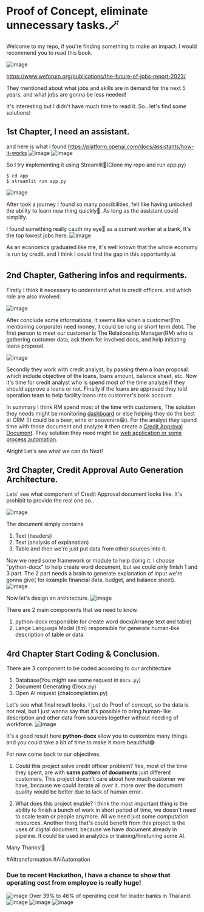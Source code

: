 # Proof of Concept, eliminate unnecessary tasks.🪄

Welcome to my repo, if you're finding something to make an impact. I would recommend you to read this book.

![image](https://github.com/Mueangapi/I-m-gonna-disrupt-my-job-the-series-inspired-by-WEF-Future-of-jobs-doc./assets/104725034/27e7906e-c430-4c00-b084-bd1fa7c47700)

https://www.weforum.org/publications/the-future-of-jobs-report-2023/

They mentioned about what jobs and skills are in demand for the next 5 years, and what jobs are gonna be less needed!

It's interesting but I didn't have much time to read it. So.. let's find some solutions!

## 1st Chapter, I need an assistant.
and here is what i found https://platform.openai.com/docs/assistants/how-it-works
![image](https://github.com/Mueangapi/I-m-gonna-disrupt-my-job-the-series-inspired-by-WEF-Future-of-jobs-doc./assets/104725034/32b13a94-19b6-435d-9b45-1ba4c530d047)
![image](https://github.com/Mueangapi/I-m-gonna-disrupt-my-job-the-series-inspired-by-WEF-Future-of-jobs-doc./assets/104725034/c21a7413-8378-41ba-aadf-5f8a91095790)

So I try implementing it using Streamlit🍁(Clone my repo and run app.py)
```
$ cd app
$ streamlit run app.py
```
![image](https://github.com/Mueangapi/I-m-gonna-disrupt-my-job-the-series-inspired-by-WEF-Future-of-jobs-doc./assets/104725034/cf238f34-ad9a-487a-b5d5-0e4b1b9d2a05)

After took a journey I found so many possibilities, felt like having unlocked the ability to learn new thing quickly📖. As long as the assistant could simplify.

I found something really cauth my eye👀 as a current worker at a bank, It's the top lowest jobs here.
![image](https://github.com/Mueangapi/I-m-gonna-disrupt-my-job-the-series-inspired-by-WEF-Future-of-jobs-doc./assets/104725034/1967db26-9fa9-4ff3-b1ee-e58f9c7a04ac)

As an economics graduated like me, it's well known that the whole economy is run by credit. and I think I could find the gap in this opportunity.📊

## 2nd Chapter, Gathering infos and requirments.
 Firstly I think it necessary to understand what is credit officers. and which role are also involved.

 ![image](https://github.com/Mueangapi/AI-Automation/assets/104725034/102fd307-e44f-4f1c-bea8-6936279febb2)

 After conclude some informations, It seems like when a customer(I'm mentioning corporate) need money, it could be long or short term debt. The first person to meet our customer is The Relationship Manager(RM) who is gathering customer data, ask them for involved docs, and help initiating loans proposal.

 ![image](https://github.com/Mueangapi/AI-Automation/assets/104725034/656ab816-30e4-43d2-82c4-70687e83a892)

 Secondly they work with credit analyst, by passing them a loan proposal. which include objective of the loans, loans amount, balance sheet, etc. Now it's time for credit analyst who is spend most of the time analyze if they should approve a loans or not. Finally if the loans are approved they told operation team to help facility loans into customer's bank account.

 In summary I think RM spend most of the time with customers, The solution they needs might be monitoring <ins>dashboard</ins> or else helping they do the best at CRM (It could be a beer, wine or souvenirs😂). For the analyst they spend time with those document and analyze it then create a <ins>Credit Approval Document</ins>. They solution they need might be <ins>web application or some process automation</ins>.

 Alright Let's see what we can do Next!

 ## 3rd Chapter, Credit Approval Auto Generation Architecture.
 
Lets' see what component of Credit Approval document looks like. It's prohibit to provide the real one so..

![image](https://github.com/Mueangapi/AI-Automation/assets/104725034/7cf9c3e5-6257-4d66-b9d4-c77fc18d2dd1)

The document simply contains 
1. Text (headers)
2. Text (analysis of explanation)
3. Table
and then we're just put data from other sources into it. 

Now we need some framework or module to help doing it. I choose "python-docx" to help create word document, but we could only finish 1 and 3 part. The 2 part needs a brain to generate explanation of input we're gonna give( for example financial data, budget, and balance sheet). 
![image](https://github.com/Mueangapi/AI-Automation/assets/104725034/6884a6eb-4b85-43ea-91e7-d6124524f006)

Now let's design an architecture.
![image](https://github.com/Mueangapi/AI-Automation/assets/104725034/0027b0c2-996c-4436-bfdf-8ddcfcd4267f)

There are 2 main components that we need to know.
1. python-docx responsible for create word docx(Arrange text and table)
2. Lange Language Model (llm) responsible for generate human-like description of table or data.

## 4rd Chapter Start Coding & Conclusion.
There are 3 component to be coded according to our architecture 
1. Database(You might see some request in ``` Docx.py ```)
2. Document Generating (Docx.py)
3. Open AI request (chatcompletion.py)

Let's see what final result looks. I just do Proof of concept, so the data is not real, but I just wanna say that it's possible to bring human-like description and other data from sources together without needing of workforce. 
![image](https://github.com/Mueangapi/AI-Automation/assets/104725034/5086c8ec-b045-49b8-b65f-87c641ba2d8d)

It's a good result here **python-docx** allow you to customize many things. and you could take a bit of time to make it more beautiful😂

For now come back to our objectives.
1. Could this project solve credit officer problem?
   Yes, most of the time they spent, are with **same pattern of documents** just different customers. This project doesn't care about how much customer we have, because we could iterate all over it. more over the document quality would be better due to lack of human error.

2. What does this project enable?
   I think the most important thing is the ability to finish a bunch of work in short period of time, we doesn't need to scale team or people anymore. All we need just some computation resources. Another thing that's could benefit from this project is the uses of digital document, because we have document already in pipeline. It could be used in analytics or training/finetuning some AI.

Many Thanks!🫶

#AItransformation #AIAutomation 

### Due to recent Hackathon, I have a chance to show that operating cost from employee is really huge!
![image](https://github.com/Mueangapi/AI-Paperwork-Automation/assets/104725034/4cbcd67a-a699-4c5d-8895-4e13e544467f)
Over 39% to 46% of operating cost for leader banks in Thailand.
![image](https://github.com/Mueangapi/AI-Paperwork-Automation/assets/104725034/1dbe55bf-3736-4861-aea9-ef6dbe792cf0)
![image](https://github.com/Mueangapi/AI-Paperwork-Automation/assets/104725034/b6be8a47-0780-4898-9814-5b1f31634c71)
![image](https://github.com/Mueangapi/AI-Paperwork-Automation/assets/104725034/5e666af8-5e3d-45d5-8da7-bf66954345a2)



